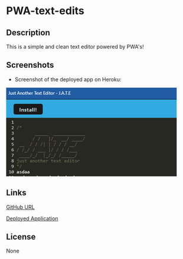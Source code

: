 # PWA-text-edits


## Description
This is a simple and clean text editor powered by PWA's!


## Screenshots
- Screenshot of the deployed app on Heroku:  

![Deployed App](./assets/imgs/text-editor-pwa.png)


## Links
[GitHub URL](https://github.com/DaymenPasick/PWA-text-edits)

[Deployed Application](https://fierce-island-41242-1b48dd9f1336.herokuapp.com/)


## License
None